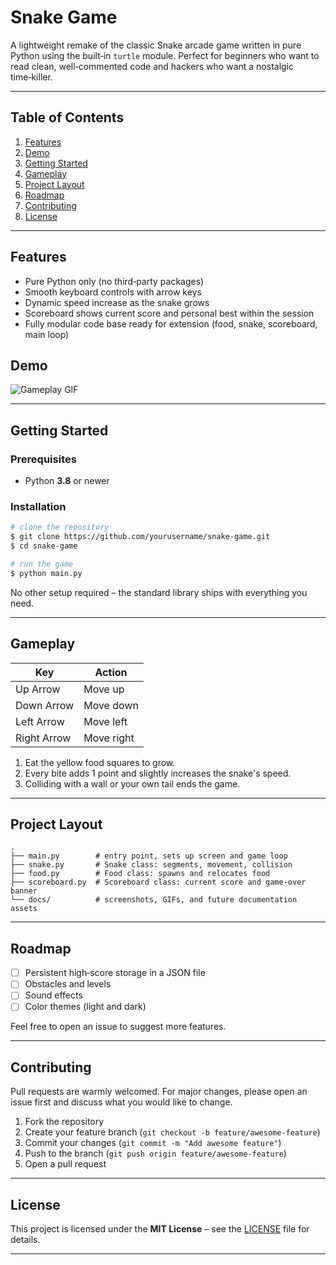 # Snake Game

A lightweight remake of the classic Snake arcade game written in pure Python using the built‑in `turtle` module. Perfect for beginners who want to read clean, well‑commented code and hackers who want a nostalgic time‑killer.

---

## Table of Contents

1. [Features](#features)
2. [Demo](#demo)
3. [Getting Started](#getting-started)
4. [Gameplay](#gameplay)
5. [Project Layout](#project-layout)
6. [Roadmap](#roadmap)
7. [Contributing](#contributing)
8. [License](#license)

---

## Features

* Pure Python only (no third‑party packages)
* Smooth keyboard controls with arrow keys
* Dynamic speed increase as the snake grows
* Scoreboard shows current score and personal best within the session
* Fully modular code base ready for extension (food, snake, scoreboard, main loop)

## Demo <a id="demo"></a>

![Gameplay GIF](https://github.com/user-attachments/assets/251ba1ac-f662-4913-9fc0-b91861cafdfb)



---

## Getting Started

### Prerequisites

* Python **3.8** or newer

### Installation

```bash
# clone the repository
$ git clone https://github.com/yourusername/snake-game.git
$ cd snake-game

# run the game
$ python main.py
```

No other setup required – the standard library ships with everything you need.

---

## Gameplay <a id="gameplay"></a>

| Key         | Action     |
| ----------- | ---------- |
| Up Arrow    | Move up    |
| Down Arrow  | Move down  |
| Left Arrow  | Move left  |
| Right Arrow | Move right |

1. Eat the yellow food squares to grow.
2. Every bite adds 1 point and slightly increases the snake's speed.
3. Colliding with a wall or your own tail ends the game.

---

## Project Layout <a id="project-layout"></a>

```
.
├── main.py        # entry point, sets up screen and game loop
├── snake.py       # Snake class: segments, movement, collision
├── food.py        # Food class: spawns and relocates food
├── scoreboard.py  # Scoreboard class: current score and game‑over banner
└── docs/          # screenshots, GIFs, and future documentation assets
```

---

## Roadmap <a id="roadmap"></a>

* [ ] Persistent high‑score storage in a JSON file
* [ ] Obstacles and levels
* [ ] Sound effects
* [ ] Color themes (light and dark)

Feel free to open an issue to suggest more features.

---

## Contributing <a id="contributing"></a>

Pull requests are warmly welcomed. For major changes, please open an issue first and discuss what you would like to change.

1. Fork the repository
2. Create your feature branch (`git checkout -b feature/awesome‑feature`)
3. Commit your changes (`git commit -m "Add awesome feature"`)
4. Push to the branch (`git push origin feature/awesome‑feature`)
5. Open a pull request

---

## License <a id="license"></a>

This project is licensed under the **MIT License** – see the [LICENSE](LICENSE) file for details.

---


